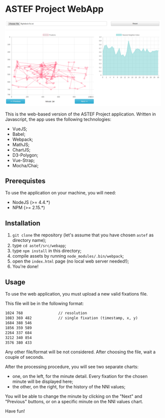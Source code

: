 # ASTEF Project WebApp

![](astef-web.png)

This is the web-based version of the ASTEF Project application. Written in Javascript, the app uses the following technologies:

* VueJS;
* Babel;
* Webpack;
* MathJS;
* ChartJS;
* D3-Polygon;
* Vue-Strap;
* Mocha/Chai;

## Prerequistes

To use the application on your machine, you will need:

* NodeJS (>= 4.4.*)
* NPM (>= 2.15.*)

## Installation

1. `git clone` the repository (let's assume that you have chosen `astef` as directory name);
2. type `cd astef/src/webapp`;
3. type `npm install` in this directory;
4. compile assets by running `node_modules/.bin/webpack`;
5. open the `index.html` page (no local web server needed!);
6. You're done!

## Usage

To use the web application, you must upload a new valid fixations file.

This file will be in the following format:

```
1024 768                // resolution
1083 369 482            // single fixation (timestamp, x, y)
1684 388 546
1856 359 589
2264 337 684
3212 340 854
3576 380 433
```

Any other file/format will be not considered. After choosing the file, wait a couple of seconds.

After the processing procedure, you will see two separate charts:

* one, on the left, for the minute detail. Every fixation for the chosen minute will be displayed here;
* the other, on the right, for the history of the NNI values;

You will be able to change the minute by clicking on the "Next" and "Previous" buttons, or on a specific minute on the NNI values chart.

Have fun!
